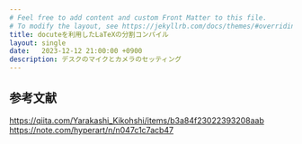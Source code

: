 ```yaml
---
# Feel free to add content and custom Front Matter to this file.
# To modify the layout, see https://jekyllrb.com/docs/themes/#overriding-theme-defaults
title: docuteを利用したLaTeXの分割コンパイル
layout: single
date:   2023-12-12 21:00:00 +0900
description: デスクのマイクとカメラのセッティング
---
```



## 参考文献

https://qiita.com/Yarakashi_Kikohshi/items/b3a84f23022393208aab
https://note.com/hyperart/n/n047c1c7acb47
